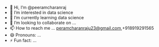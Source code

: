 - 👋 Hi, I’m @peeramcharanraj
- 👀 I’m interested in data science
- 🌱 I’m currently learning data science
- 💞️ I’m looking to collaborate on ...
- 📫 How to reach me ... peramcharanraju23@gmail.com,+918919291565
- 😄 Pronouns: ...
- ⚡ Fun fact: ...

<!---
peeramcharan/peeramcharan is a ✨ special ✨ repository because its `README.md` (this file) appears on your GitHub profile.
You can click the Preview link to take a look at your changes.
--->
